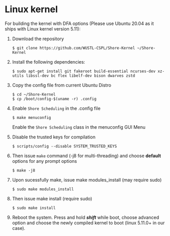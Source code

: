 Linux kernel
============

For building the kernel with DFA options (Please use Ubuntu 20.04 as it ships with Linux kernel version 5.11):


1. Download the repository

    ```
    $ git clone https://github.com/WUSTL-CSPL/Shore-Kernel ~/Shore-Kernel 
    ```

2. Install the following dependencies:
    ```
    $ sudo apt-get install git fakeroot build-essential ncurses-dev xz-utils libssl-dev bc flex libelf-dev bison dwarves zstd
    ```

3. Copy the config file from current Ubuntu Distro
    ```
    $ cd ~/Shore-Kernel 
    $ cp /boot/config-$(uname -r) .config
    ```


4. Enable `Shore Scheduling` in the .config file
    ```
    $ make menuconfig
    ```
    Enable the `Shore Scheduling` class in the menuconfig GUI Menu


5. Disable the trusted keys for compilation
    ```
    $ scripts/config --disable SYSTEM_TRUSTED_KEYS
    ```

6. Then issue `make` command (-j8 for multi-threading) and choose __default__ options for any prompt options
    ```
    $ make -j8
    ```

7. Upon sucessfully make, issue make modules_install (may require sudo)
    ```
    $ sudo make modules_install
    ```

8. Then issue make install (require sudo)
    ```
    $ sudo make install
    ```

9. Reboot the system.
    Press and hold **_shift_** while boot, choose advanced option and choose the newly compiled kernel to boot (linux 5.11.0+ in our case).
